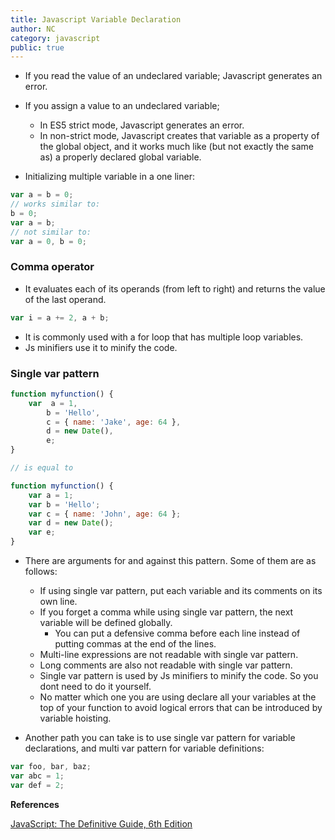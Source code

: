 ```yaml
---
title: Javascript Variable Declaration
author: NC
category: javascript
public: true
---
```



- If you read the value of an undeclared variable; Javascript generates an error.
- If you assign a value to an undeclared variable;
	- In ES5 strict mode, Javascript generates an error.
	- In non-strict mode, Javascript creates that variable as a property of the global object, and it works much like (but not exactly the same as) a properly declared global variable.


- Initializing multiple variable in a one liner:
```js
var a = b = 0;
// works similar to:
b = 0;
var a = b;
// not similar to:
var a = 0, b = 0;
```


### Comma operator

- It evaluates each of its operands (from left to right) and returns the value of the last operand.

```js
var i = a += 2, a + b;
```

- It is commonly used with a for loop that has multiple loop variables.
- Js minifiers use it to minify the code.



### Single var pattern

```js
function myfunction() {
    var  a = 1,
        b = 'Hello',
        c = { name: 'Jake', age: 64 },
        d = new Date(),
        e;
}

// is equal to

function myfunction() {
    var a = 1;
    var b = 'Hello';
    var c = { name: 'John', age: 64 };
    var d = new Date();
    var e;
}
```

- There are arguments for and against this pattern. Some of them are as follows:
    - If using single var pattern, put each variable and its comments on its own line.
    - If you forget a comma while using single var pattern, the next variable will be defined globally.
        - You can put a defensive comma before each line instead of putting commas at the end of the lines.
    - Multi-line expressions are not readable with single var pattern.
    - Long comments are also not readable with single var pattern.
    - Single var pattern is used by Js minifiers to minify the code. So you dont need to do it yourself.
    - No matter which one you are using declare all your variables at the top of your function to avoid logical errors that can be introduced by variable hoisting.

- Another path you can take is to use single var pattern for variable declarations, and multi var pattern for variable definitions:
```js
var foo, bar, baz;
var abc = 1;
var def = 2;
```


**References**

[JavaScript: The Definitive Guide, 6th Edition](http://shop.oreilly.com/product/9780596805531.do)
